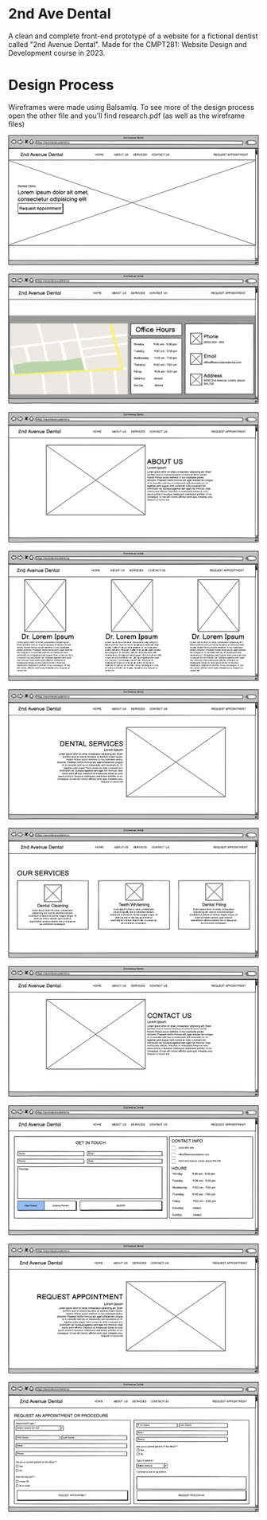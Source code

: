 
# 2nd Ave Dental

A clean and complete front-end prototype of a website for a fictional dentist called "2nd Avenue Dental". Made for the CMPT281: Website Design and Development course in 2023.

# Design Process
Wireframes were made using Balsamiq. To see more of the design process open the other file and you'll find research.pdf (as well as the wireframe files)

![alt text](https://github.com/ela7ne/2nd-ave-dental/blob/master/images/wireframes_page-0001.jpg "wireframe pg 1")

![alt text](https://github.com/ela7ne/2nd-ave-dental/blob/master/images/wireframes_page-0002.jpg "wireframe pg 2")

![alt text](https://github.com/ela7ne/2nd-ave-dental/blob/master/images/wireframes_page-0003.jpg "wireframe pg 3")

![alt text](https://github.com/ela7ne/2nd-ave-dental/blob/master/images/wireframes_page-0004.jpg "wireframe pg 4")

![alt text](https://github.com/ela7ne/2nd-ave-dental/blob/master/images/wireframes_page-0005.jpg "wireframe pg 5")

![alt text](https://github.com/ela7ne/2nd-ave-dental/blob/master/images/wireframes_page-0006.jpg "wireframe pg 6")

![alt text](https://github.com/ela7ne/2nd-ave-dental/blob/master/images/wireframes_page-0007.jpg "wireframe pg 7")

![alt text](https://github.com/ela7ne/2nd-ave-dental/blob/master/images/wireframes_page-0008.jpg "wireframe pg 8")

![alt text](https://github.com/ela7ne/2nd-ave-dental/blob/master/images/wireframes_page-0009.jpg "wireframe pg 9")

![alt text](https://github.com/ela7ne/2nd-ave-dental/blob/master/images/wireframes_page-0010.jpg "wireframe pg 10")